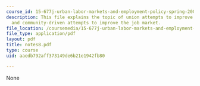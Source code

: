 ```yaml
---
course_id: 15-677j-urban-labor-markets-and-employment-policy-spring-2005
description: This file explains the topic of union attempts to improve jobs for workers,
  and community-driven attempts to improve the job market.
file_location: /coursemedia/15-677j-urban-labor-markets-and-employment-policy-spring-2005/aaedb792aff373149de6b21e1942fb80_notes8.pdf
file_type: application/pdf
layout: pdf
title: notes8.pdf
type: course
uid: aaedb792aff373149de6b21e1942fb80

---
```

None